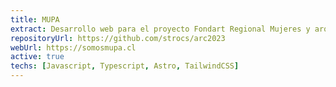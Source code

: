 ```yaml
---
title: MUPA
extract: Desarrollo web para el proyecto Fondart Regional Mujeres y arquitectura local, presencia femenina en las ciudad de La Serena y Coquimbo (folio 651236), realizado en 2023.
repositoryUrl: https://github.com/strocs/arc2023
webUrl: https://somosmupa.cl
active: true
techs: [Javascript, Typescript, Astro, TailwindCSS]
---
```

